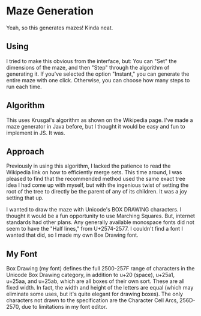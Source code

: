 # Maze Generation

Yeah, so this generates mazes!
Kinda neat. 

## Using

I tried to make this obvious from the interface, but:
You can "Set" the dimensions of the maze, and then "Step" through the algorithm of generating it. If you've selected the option "Instant," you can generate the entire maze with one click. Otherwise, you can choose how many steps to run each time.

## Algorithm

This uses Krusgal's algorithm as shown on the Wikipedia page. I've made a maze generator in Java before, but I thought it would be easy and fun to implement in JS. It was.

## Approach

Previously in using this algorithm, I lacked the patience to read the Wikipedia link on how to efficiently merge sets. This time around, I was pleased to find that the recommended method used the same exact tree idea I had come up with myself, but with the ingenious twist of setting the root of the tree to directly be the parent of any of its children. It was a joy setting that up.

I wanted to draw the maze with Unicode's BOX DRAWING characters. I thought it would be a fun opportunity to use Marching Squares. But, internet standards had other plans. Any generally available monospace fonts did not seem to have the "Half lines," from U+2574-2577. I couldn't find a font I wanted that did, so I made my own Box Drawing font.

## My Font

Box Drawing (my font) defines the full 2500-257F range of characters in the Unicode Box Drawing category, in addition to u+20 (space), u+25a1, u+25aa, and u+25ab, which are all boxes of their own sort. These are all fixed width. In fact, the width and height of the letters are equal (which may eliminate some uses, but it's quite elegant for drawing boxes). The only characters not drawn to the specification are the Character Cell Arcs, 256D-2570, due to limitations in my font editor.
